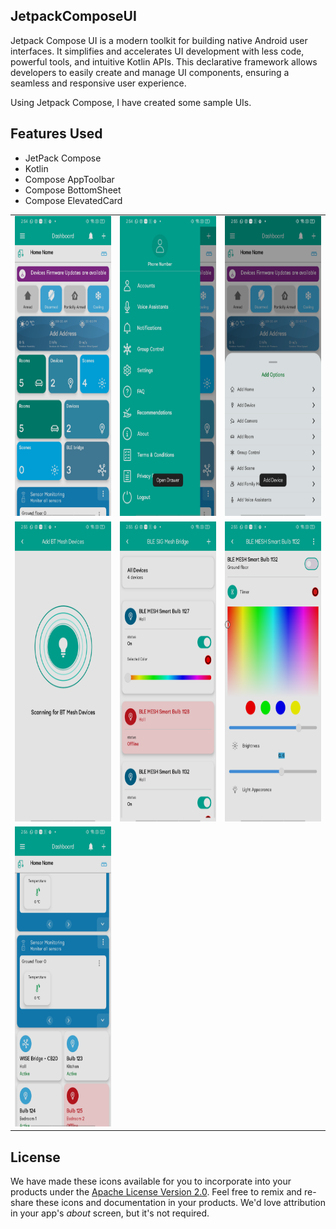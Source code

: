 ## JetpackComposeUI
Jetpack Compose UI is a modern toolkit for building native Android user interfaces. It simplifies and accelerates UI development with less code, powerful tools, and intuitive Kotlin APIs. This declarative framework allows developers to easily create and manage UI components, ensuring a seamless and responsive user experience.

Using Jetpack Compose, I have created some sample UIs.

## Features Used

- JetPack Compose
- Kotlin 
- Compose AppToolbar
- Compose BottomSheet
- Compose ElevatedCard



<table>
  <tr>
    <td><img src="images/Screenshot_20240517_145431.png" width=270 height=480></td>
    <td><img src="images/Screenshot_20240517_145457.png" width=270 height=480></td>
    <td><img src="images/Screenshot_20240517_145509.png" width=270 height=480></td>
  </tr>
  <tr></tr>
  <tr>
    <td><img src="images/Screenshot_20240517_145520.png" width=270 height=480></td>
    <td><img src="images/Screenshot_20240517_145531.png" width=270 height=480></td>
    <td><img src="images/Screenshot_20240517_145546.png" width=270 height=480></td>
  </tr>
  <tr></tr>
  <tr>
    <td><img src="images/Screenshot_20240517_145656.png" width=270 height=480></td>
  </tr>
 </table>



## License

We have made these icons available for you to incorporate into your products under the [Apache License Version 2.0](https://www.apache.org/licenses/LICENSE-2.0.txt). Feel free to remix and re-share these icons and documentation in your products.
We'd love attribution in your app's *about* screen, but it's not required.
